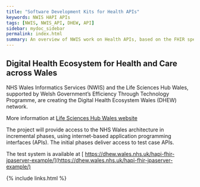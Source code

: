 ```yaml
---
title: "Software Development Kits for Health APIs"
keywords: NWIS HAPI APIs
tags: [NWIS, NWIS_API, DHEW, API]
sidebar: mydoc_sidebar
permalink: index.html
summary: An overview of NWIS work on Health APIs, based on the FHIR specification .
---
```



## Digital Health Ecosystem for Health and Care across Wales

NHS Wales Informatics Services (NWIS) and the Life Sciences Hub Wales, supported by Welsh Government’s Efficiency Through Technology Programme, are creating the Digital Health Ecosystem Wales (DHEW) network.
 
More information at [Life Sciences Hub Wales website](https://www.lifescienceshubwales.com/dhew/)  
 
The project will provide access to the NHS Wales architecture in incremental phases, using internet-based application programming interfaces (APIs).  The initial phases deliver access to test case APIs.
 
 The test system is available at [ https://dhew.wales.nhs.uk/hapi-fhir-jpaserver-example/](https://dhew.wales.nhs.uk/hapi-fhir-jpaserver-example/)
 


{% include links.html %}

